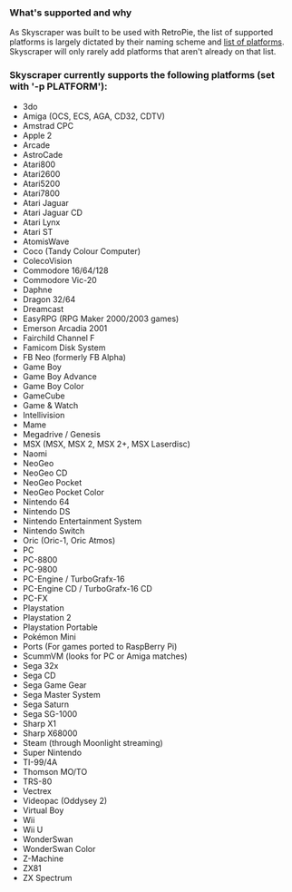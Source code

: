 ### What's supported and why
As Skyscraper was built to be used with RetroPie, the list of supported platforms is largely dictated by their naming scheme and [list of platforms](https://retropie.org.uk/docs/Supported-Systems). Skyscraper will only rarely add platforms that aren't already on that list.

### Skyscraper currently supports the following platforms (set with '-p PLATFORM'):
* 3do
* Amiga (OCS, ECS, AGA, CD32, CDTV)
* Amstrad CPC
* Apple 2
* Arcade
* AstroCade
* Atari800
* Atari2600
* Atari5200
* Atari7800
* Atari Jaguar
* Atari Jaguar CD
* Atari Lynx
* Atari ST
* AtomisWave
* Coco (Tandy Colour Computer)
* ColecoVision
* Commodore 16/64/128
* Commodore Vic-20
* Daphne
* Dragon 32/64
* Dreamcast
* EasyRPG (RPG Maker 2000/2003 games)
* Emerson Arcadia 2001
* Fairchild Channel F
* Famicom Disk System
* FB Neo (formerly FB Alpha)
* Game Boy
* Game Boy Advance
* Game Boy Color
* GameCube
* Game & Watch
* Intellivision
* Mame
* Megadrive / Genesis
* MSX (MSX, MSX 2, MSX 2+, MSX Laserdisc)
* Naomi
* NeoGeo
* NeoGeo CD
* NeoGeo Pocket
* NeoGeo Pocket Color
* Nintendo 64
* Nintendo DS
* Nintendo Entertainment System
* Nintendo Switch
* Oric (Oric-1, Oric Atmos)
* PC
* PC-8800
* PC-9800
* PC-Engine / TurboGrafx-16
* PC-Engine CD / TurboGrafx-16 CD
* PC-FX
* Playstation
* Playstation 2
* Playstation Portable
* Pokémon Mini
* Ports (For games ported to RaspBerry Pi)
* ScummVM (looks for PC or Amiga matches)
* Sega 32x
* Sega CD
* Sega Game Gear
* Sega Master System
* Sega Saturn
* Sega SG-1000
* Sharp X1
* Sharp X68000
* Steam (through Moonlight streaming)
* Super Nintendo
* TI-99/4A
* Thomson MO/TO
* TRS-80
* Vectrex
* Videopac (Oddysey 2)
* Virtual Boy
* Wii
* Wii U
* WonderSwan
* WonderSwan Color
* Z-Machine
* ZX81
* ZX Spectrum

